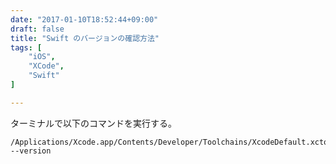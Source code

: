 ```yaml
---
date: "2017-01-10T18:52:44+09:00"
draft: false
title: "Swift のバージョンの確認方法"
tags: [
    "iOS",
    "XCode",
    "Swift"
]

---
```


ターミナルで以下のコマンドを実行する。

```
/Applications/Xcode.app/Contents/Developer/Toolchains/XcodeDefault.xctoolchain/usr/bin/swift --version
```
